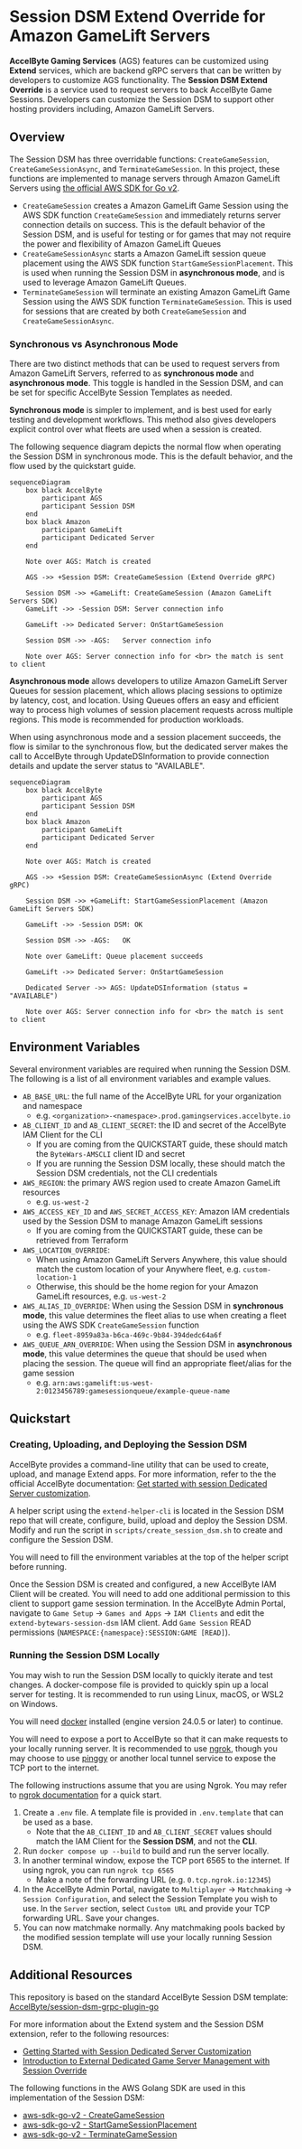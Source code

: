 # Session DSM Extend Override for Amazon GameLift Servers

**AccelByte Gaming Services** (AGS) features can be customized using **Extend** services, which are backend gRPC servers that can be written by developers to customize AGS functionality. The **Session DSM Extend Override** is a service used to request servers to back AccelByte Game Sessions. Developers can customize the Session DSM to support other hosting providers including, Amazon GameLift Servers.

## Overview

The Session DSM has three overridable functions: `CreateGameSession`, `CreateGameSessionAsync`, and `TerminateGameSession`. In this project, these functions are implemented to manage servers through Amazon GameLift Servers using [the official AWS SDK for Go v2](https://pkg.go.dev/github.com/aws/aws-sdk-go-v2).

- `CreateGameSession` creates a Amazon GameLift Game Session using the AWS SDK function `CreateGameSession` and immediately returns server connection details on success. This is the default behavior of the Session DSM, and is useful for testing or for games that may not require the power and flexibility of Amazon GameLift Queues
- `CreateGameSessionAsync` starts a Amazon GameLift session queue placement using the AWS SDK function `StartGameSessionPlacement`. This is used when running the Session DSM in **asynchronous mode**, and is used to leverage Amazon GameLift Queues.
- `TerminateGameSession` will terminate an existing Amazon GameLift Game Session using the AWS SDK function `TerminateGameSession`. This is used for sessions that are created by both `CreateGameSession` and `CreateGameSessionAsync`.

### Synchronous vs Asynchronous Mode

There are two distinct methods that can be used to request servers from Amazon GameLift Servers, referred to as **synchronous mode** and **asynchronous mode**. This toggle is handled in the Session DSM, and can be set for specific AccelByte Session Templates as needed.

**Synchronous mode** is simpler to implement, and is best used for early testing and development workflows. This method also gives developers explicit control over what fleets are used when a session is created.

The following sequence diagram depicts the normal flow when operating the Session DSM in synchronous mode. This is the default behavior, and the flow used by the quickstart guide.

```mermaid
sequenceDiagram
	box black AccelByte
		participant AGS
		participant Session DSM
	end
	box black Amazon
		participant GameLift
		participant Dedicated Server
	end

	Note over AGS: Match is created
	
	AGS ->> +Session DSM: CreateGameSession (Extend Override gRPC)

	Session DSM ->> +GameLift: CreateGameSession (Amazon GameLift Servers SDK)
	GameLift ->> -Session DSM: Server connection info

	GameLift ->> Dedicated Server: OnStartGameSession
	
	Session DSM ->> -AGS:	Server connection info
	
	Note over AGS: Server connection info for <br> the match is sent to client
```

**Asynchronous mode** allows developers to utilize Amazon GameLift Server Queues for session placement, which allows placing sessions to optimize by latency, cost, and location. Using Queues offers an easy and efficient way to process high volumes of session placement requests across multiple regions. This mode is recommended for production workloads.

When using asynchronous mode and a session placement succeeds, the flow is similar to the synchronous flow, but the dedicated server makes the call to AccelByte through UpdateDSInformation to provide connection details and update the server status to "AVAILABLE".

```mermaid
sequenceDiagram
	box black AccelByte
		participant AGS
		participant Session DSM
	end
	box black Amazon
		participant GameLift
		participant Dedicated Server
	end

	Note over AGS: Match is created
	
	AGS ->> +Session DSM: CreateGameSessionAsync (Extend Override gRPC)

	Session DSM ->> +GameLift: StartGameSessionPlacement (Amazon GameLift Servers SDK)

	GameLift ->> -Session DSM: OK
	
	Session DSM ->> -AGS:	OK
	
	Note over GameLift: Queue placement succeeds
	
	GameLift ->> Dedicated Server: OnStartGameSession
	
	Dedicated Server ->> AGS: UpdateDSInformation (status = "AVAILABLE")
	
	Note over AGS: Server connection info for <br> the match is sent to client
```

## Environment Variables

Several environment variables are required when running the Session DSM. The following is a list of all environment variables and example values.

- `AB_BASE_URL`: the full name of the AccelByte URL for your organization and namespace
    - e.g. `<organization>-<namespace>.prod.gamingservices.accelbyte.io`
- `AB_CLIENT_ID` and `AB_CLIENT_SECRET`: the ID and secret of the AccelByte IAM Client for the CLI
    - If you are coming from the QUICKSTART guide, these should match the `ByteWars-AMSCLI` client ID and secret
	- If you are running the Session DSM locally, these should match the Session DSM credentials, not the CLI credentials
- `AWS_REGION`: the primary AWS region used to create Amazon GameLift resources 
    - e.g. `us-west-2`
- `AWS_ACCESS_KEY_ID` and `AWS_SECRET_ACCESS_KEY`: Amazon IAM credentials used by the Session DSM to manage Amazon GameLift sessions
    - If you are coming from the QUICKSTART guide, these can be retrieved from Terraform
- `AWS_LOCATION_OVERRIDE`: 
    - When using Amazon GameLift Servers Anywhere, this value should match the custom location of your Anywhere fleet, e.g. `custom-location-1`
	- Otherwise, this should be the home region for your Amazon GameLift resources, e.g. `us-west-2`
- `AWS_ALIAS_ID_OVERRIDE`: When using the Session DSM in **synchronous mode**, this value determines the fleet alias to use when creating a fleet using the AWS SDK `CreateGameSession` function
    - e.g. `fleet-8959a83a-b6ca-469c-9b84-394dedc64a6f`
- `AWS_QUEUE_ARN_OVERRIDE`: When using the Session DSM in **asynchronous mode**, this value determines the queue that should be used when placing the session. The queue will find an appropriate fleet/alias for the game session
    - e.g. `arn:aws:gamelift:us-west-2:0123456789:gamesessionqueue/example-queue-name`

## Quickstart

### Creating, Uploading, and Deploying the Session DSM

AccelByte provides a command-line utility that can be used to create, upload, and manage Extend apps. For more information, refer to the the official AccelByte documentation: [Get started with session Dedicated Server customization](https://docs.accelbyte.io/gaming-services/services/extend/override/getting-started-with-session-customization-server-dsm/#upload-the-extend-app).

A helper script using the `extend-helper-cli` is located in the Session DSM repo that will create, configure, build, upload and deploy the Session DSM. Modify and run the script in `scripts/create_session_dsm.sh` to create and configure the Session DSM.

You will need to fill the environment variables at the top of the helper script before running.

Once the Session DSM is created and configured, a new AccelByte IAM Client will be created. You will need to add one additional permission to this client to support game session termination. In the AccelByte Admin Portal, navigate to `Game Setup` → `Games and Apps` → `IAM Clients` and edit the `extend-bytewars-session-dsm` IAM client. Add `Game Session` READ permissions (`NAMESPACE:{namespace}:SESSION:GAME [READ]`).

### Running the Session DSM Locally

You may wish to run the Session DSM locally to quickly iterate and test changes. A docker-compose file is provided to quickly spin up a local server for testing. It is recommended to run using Linux, macOS, or WSL2 on Windows.

You will need [docker](https://www.docker.com/get-started/) installed (engine version 24.0.5 or later) to continue.

You will need to expose a port to AccelByte so that it can make requests to your locally running server. It is recommended to use [ngrok](https://ngrok.com/), though you may choose to use [pinggy](https://pinggy.io/) or another local tunnel service to expose the TCP port to the internet.

The following instructions assume that you are using Ngrok. You may refer to [ngrok documentation](https://ngrok.com/docs/getting-started/) for a quick start.

1. Create a `.env` file. A template file is provided in `.env.template` that can be used as a base.
    - Note that the `AB_CLIENT_ID` and `AB_CLIENT_SECRET` values should match the IAM Client for the **Session DSM**, and not the **CLI**.
2. Run `docker compose up --build` to build and run the server locally.
3. In another terminal window, expose the TCP port 6565 to the internet. If using ngrok, you can run `ngrok tcp 6565`
    - Make a note of the forwarding URL (e.g. `0.tcp.ngrok.io:12345`)
4. In the AccelByte Admin Portal, navigate to `Multiplayer` → `Matchmaking` → `Session Configuration`, and select the Session Template you wish to use. In the `Server` section, select `Custom URL` and provide your TCP forwarding URL. Save your changes.
5. You can now matchmake normally. Any matchmaking pools backed by the modified session template will use your locally running Session DSM.

## Additional Resources

This repository is based on the standard AccelByte Session DSM template: [AccelByte/session-dsm-grpc-plugin-go](https://github.com/AccelByte/session-dsm-grpc-plugin-go)

For more information about the Extend system and the Session DSM extension, refer to the following resources:

- [Getting Started with Session Dedicated Server Customization](https://docs.accelbyte.io/gaming-services/services/extend/override/getting-started-with-session-customization-server-dsm/)
- [Introduction to External Dedicated Game Server Management with Session Override](https://docs.accelbyte.io/gaming-services/services/extend/override/session-dsm-function/)

The following functions in the AWS Golang SDK are used in this implementation of the Session DSM:

- [aws-sdk-go-v2 - CreateGameSession](https://pkg.go.dev/github.com/aws/aws-sdk-go-v2/service/gamelift#Client.CreateGameSession)
- [aws-sdk-go-v2 - StartGameSessionPlacement](https://pkg.go.dev/github.com/aws/aws-sdk-go-v2/service/gamelift#Client.StartGameSessionPlacement)
- [aws-sdk-go-v2 - TerminateGameSession](https://pkg.go.dev/github.com/aws/aws-sdk-go-v2/service/gamelift#Client.TerminateGameSession)
